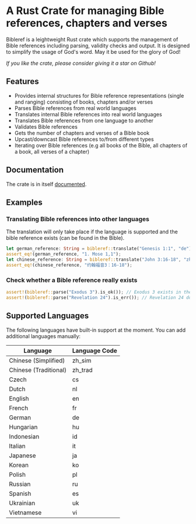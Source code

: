 # A Rust Crate for managing Bible references, chapters and verses

Bibleref is a leightweight Rust crate which supports the management of Bible references including parsing, validity checks and output. It is designed to simplify the usage of God's word.
May it be used for the glory of God!

*If you like the crate, please consider giving it a star on Github!*

## Features

- Provides internal structures for Bible reference representations (single and ranging) consisting of books, chapters and/or verses
- Parses Bible references from real world languages
- Translates internal Bible references into real world languages
- Translates Bible references from one language to another
- Validates Bible references
- Gets the number of chapters and verses of a Bible book
- Upcast/downcast Bible references to/from different types
- Iterating over Bible references (e.g all books of the Bible, all chapters of a book, all verses of a chapter)

## Documentation

The crate is in itself [documented](https://docs.rs/bibleref).

## Examples

### Translating Bible references into other languages

The translation will only take place if the language is supported and the bible reference exists (can be found in the Bible).
```rust
let german_reference: String = bibleref::translate("Genesis 1:1", "de").unwrap();
assert_eq!(german_reference, "1. Mose 1,1");
let chinese_reference: String = bibleref::translate("John 3:16-18", "zh_sim").unwrap();
assert_eq!(chinese_reference, "约翰福音3：16-18");
```

### Check whether a Bible reference really exists
```rust
assert!(bibleref::parse("Exodus 3").is_ok()); // Exodus 3 exists in the Bible
assert!(bibleref::parse("Revelation 24").is_err()); // Revelation 24 doesn't exist as the book only has 22 chapters
```

## Supported Languages

The following languages have built-in support at the moment. You can add additional languages manually:

| Language | Language Code |
| -------- | ------------- |
| Chinese (Simplified) | zh_sim |
| Chinese (Traditional) | zh_trad |
| Czech | cs |
| Dutch | nl |
| English | en |
| French | fr |
| German | de |
| Hungarian | hu |
| Indonesian | id |
| Italian | it |
| Japanese | ja |
| Korean | ko |
| Polish | pl |
| Russian | ru |
| Spanish | es |
| Ukrainian | uk |
| Vietnamese | vi |